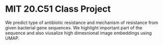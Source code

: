 # MIT 20.C51 Class Project


We predict type of antibiotic resistance and mechanism of resistance from given bacterial gene sequences. We highlight important part of the sequence and also viusalize high dimesnional image embeddings using UMAP.

